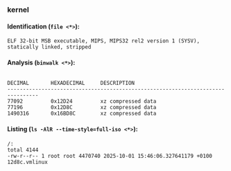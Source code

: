 ### kernel
#### Identification (`file <*>`):
```
ELF 32-bit MSB executable, MIPS, MIPS32 rel2 version 1 (SYSV), statically linked, stripped
```
#### Analysis (`binwalk <*>`):
```

DECIMAL       HEXADECIMAL     DESCRIPTION
--------------------------------------------------------------------------------
77092         0x12D24         xz compressed data
77196         0x12D8C         xz compressed data
1490316       0x16BD8C        xz compressed data
```
#### Listing (`ls -AlR --time-style=full-iso <*>`):
```
/:
total 4144
-rw-r--r-- 1 root root 4470740 2025-10-01 15:46:06.327641179 +0100 12d8c.vmlinux
```

